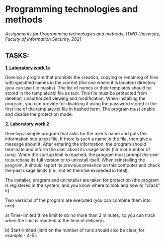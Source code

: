 # Programming technologies and methods
###### Assignments for Programming technologies and methods, ITMO University, Faculty of Information Security, 2021
## TASKS:

[__1. Laboratory work 1a__](https://github.com/cyberknopa/Python/blob/main/TIMP/Lab_1.py)

Develop a program that prohibits the creation, copying or renaming of 
files with specified names in the current (the one where it is located) directory 
(you can use file masks). The list of names or their templates should be stored in the template.tbl file as text. 
This file must be protected from deletion, unauthorized viewing and modification. When installing the program, 
you can provide for disabling it using the password stored in the first line of the template.tbl file in hashed form. 
The program must enable and disable the protection mode.

[__2. Laboratory work 2__](https://github.com/cyberknopa/Python/tree/main/TIMP/Lab2)

Develop a simple program that asks for the user's name and puts this information into a text file. If there is such a name in the file, then give a message about it. After entering the information, the program should terminate and inform the user about its usage limits (time or number of runs). When the startup limit is reached, the program must prompt the user to purchase its full version or to uninstall itself. When reinstalling the program, it should report its previous presence on this computer and check the past usage limits (i.e., not let them be exceeded in total).

The installer, program and uninstaller are taken for protection (the program is registered in the system, and you know where to look and how to "crack" it).

Two versions of the program are executed (you can combine them into one):

a) Time-limited (time limit to do no more than 3 minutes, so you can track when the limit is reached at the time of delivery).

b) Start-limited (limit on the number of runs should also be clear, for example - 4-5).

